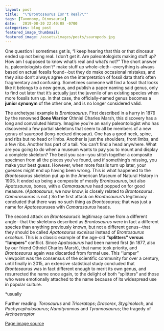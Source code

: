 ```yaml
---
layout: post
title:  "\"Brontosaurus Isn't Real?\""
tags: [Taxonomy, Dinosauria]
date:   2019-08-30 22:40:08 -0700
categories: blog post
featured_image_thumbnail:
featured_image: /assets/images/posts/sauropods.jpg
---
```

One question I sometimes get is, “I keep hearing that this or that dinosaur ended up not being real.  I don’t get it.  Are paleontologists making stuff up?  How am I supposed to know what’s real and what’s not?”  The short answer is, paleontologists don’t* make stuff up whole-cloth--everything is always based on actual fossils found--but they do make occasional mistakes, and they also don’t always agree on the interpretation of fossil data that’s often fragmentary and confusing.  Sometimes someone will find a fossil that looks like it belongs to a new genus, and publish a paper naming said genus, only to find out later that it’s actually just the juvenile of an existing species when more fossils turn up.  In that case, the officially-named genus becomes a **junior synonym** of the other one, and is no longer considered valid.

The archetypal example is *Brontosaurus*.  First described in a hurry in 1879 by the renowned **Bone Warrior** Othniel Charles Marsh, this discovery has a long and convoluted history.  Imagine you’re an early paleontologist who has discovered a few partial skeletons that seem to all be members of a new genus of sauropod (long-necked dinosaur).  One has a good neck, spine, and ribs but no head or limbs.  Another is just the shoulders, front limbs, and a few ribs.  Another has part of a tail.  You can’t find a head anywhere.  What are you going to do when a museum wants to pay you to mount and display a complete skeleton?  The best you can--you stitch together a composite specimen from all the pieces you’ve found, and if something’s missing, you make your best guess.  However, when more fossils turn up later, your guesses might end up having been wrong.  This is what happened to the *Brontosaurus* skeleton put up in the American Museum of Natural History in 1905.  It ended up being a composite of mostly *Brontosaurus*, but also *Apatosaurus*, bones, with a *Camarasaurus* head popped on for good measure.  (*Apatosaurus*, we now know, is closely related to *Brontosaurus*.  *Camarasaurus* is not.)  So the first attack on *Brontosaurus*’s legitimacy concluded that there was no such thing as *Brontosaurus*; that was just a name for *Apatosaurus*es with *Camarasaurus* heads.

The second attack on *Brontosaurus*’s legitimacy came from a different angle--that the skeletons described as *Brontosaurus* were in fact a different species than anything previously known, but not a different genus--that they should be called *Apatosaurus excelsus* instead of *Brontosaurus excelsus*.  This is a classic example of the age-old **“splitters” versus “lumpers”** conflict.  Since *Apatosaurus* had been named first (in 1877, also by our friend Othniel Charles Marsh), that name took priority, and *Brontosaurus* again was discarded from formal use.  This “lumper” viewpoint was the consensus of the scientific community for over a century, until finally in 2015, an extensive statistical study concluded that *Brontosaurus* was in fact different enough to merit its own genus, and resurrected the name once again, to the delight of both “splitters” and those who were emotionally attached to the name because of its widespread use in popular culture.

\*usually

Further reading: *Torosaurus* and *Triceratops*; *Dracorex*, *Stygimoloch*, and *Pachycephalosaurus*; *Nanotyrannus* and *Tyrannosaurus*; the tragedy of *Archaeoraptor*

[Page image source](https://www.deviantart.com/lythroversor/art/Jurassic-Fashion-Week-767868652)